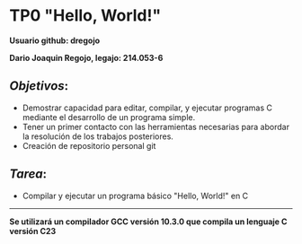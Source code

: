 # **TP0 "Hello, World!"**
**Usuario github: dregojo**

**Dario Joaquin Regojo, legajo: 214.053-6**
## *Objetivos*:
- Demostrar capacidad para editar, compilar, y ejecutar programas C mediante
el desarrollo de un programa simple.
- Tener un primer contacto con las herramientas necesarias para abordar la
resolución de los trabajos posteriores.
- Creación de repositorio personal git

## *Tarea*:
- Compilar y ejecutar un programa básico "Hello, World!" en C
***
__Se utilizará un compilador GCC versión 10.3.0 que compila un lenguaje C versión C23__
